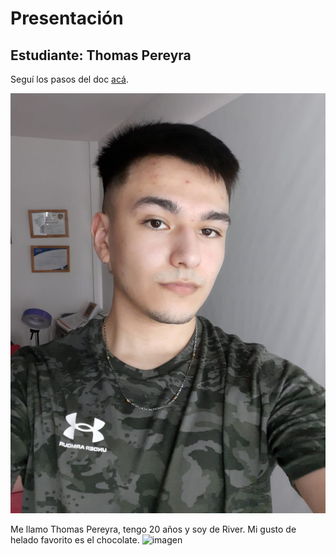 # Presentación

## Estudiante: Thomas Pereyra

Seguí los pasos del doc [acá](https://docs.google.com/document/d/e/2PACX-1vQkogtG88cmwEIXEuff291urSyrZUYHikLIoRTspUodvIg5OoaUJTi8n0vqPJ3XUSN65sqJALTBizeB/pub).

![mi foto](mifoto.jpeg)

Me llamo Thomas Pereyra, tengo 20 años y soy de River.
Mi gusto de helado favorito es el chocolate.
![imagen](https://memegenerator.net/img/instances/10764179.jpg)
